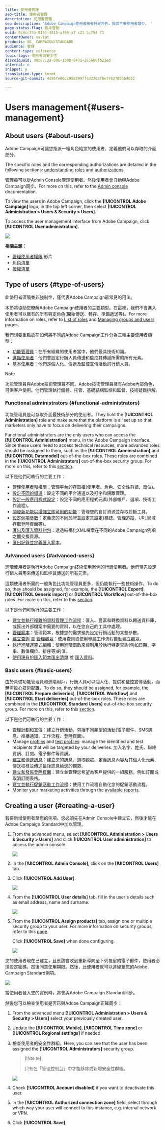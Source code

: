 ```yaml
---
title: 使用者管理
seo-title: 使用者管理
description: 使用者管理
seo-description: 'Adobe Campaign使用者擁有特定角色。探索主要使用者類型。 '
page-status-flag: 從未啓動
uuid: 8c4cc74a-815f-4815-af66-a7 c21 bc754 f1
contentOwner: saviat
products: SG_ CAMPAIGN/STANDARD
audience: 管理
content-type: reference
topic-tags: 使用者與安全性
discoiquuid: 08c8712a-006-1b8b-8471-2656b8fb23ed
internal: n
snippet: y
translation-type: tm+mt
source-git-commit: 4d95fe00c1958399ff4d22d5f0e7762f895b4032

---
```



# Users management{#users-management}

## About users {#about-users}

Adobe Campaign可讓您指派一組角色給您的使用者，定義他們可以存取的介面部分。

The specific roles and the corresponding authorizations are detailed in the following sections: [understanding roles](../../administration/using/list-of-roles.md) and [authorizations](https://docs.campaign.adobe.com/doc/standard/en/Technotes/AdobeCampaign-ACSRights.pdf).

管理員可以從Admin Console管理使用者。然後使用者會自動與Adobe Campaign同步。For more on this, refer to the [Admin console](https://helpx.adobe.com/enterprise/using/users.html) documentation.

To view the users in Adobe Campaign, click the **[!UICONTROL Adobe Campaign]** logo, in the top left corner, then select **[!UICONTROL Administration > Users & Security > Users]**.

To access the user management interface from Adobe Campaign, click **[!UICONTROL User administration]**.

![](assets/user_management_5.png)

**相關主題：**

* [管理使用者權限](https://helpx.adobe.com/campaign/kt/acs/using/acs-user-access-rights-feature-video-use.html) 影片
* [角色清單](../../administration/using/list-of-roles.md)
* [授權清單](https://docs.campaign.adobe.com/doc/standard/en/Technotes/AdobeCampaign-ACSRights.pdf)

## Type of users {#type-of-users}

此使用者區隔並非強制性，僅代表Adobe Campaign最常見的用法。

本節將協助您瞭解Adobe Campaign使用者的主要類型。在這裡，我們不會進入使用者可以擁有的所有特定角色(開始傳送、轉存、準備遞送等)。For more information on roles, refer to [List of roles](../../administration/using/list-of-roles.md) and [Managing groups and users](../../administration/using/managing-groups-and-users.md) pages.

我們想要重點放在如何將不同的Adobe Campaign工作分為三種主要使用者類型：

* [功能管理員](../../administration/using/users-management.md#functional-administrators)：在所有組織的使用者當中，他們最具技術知識。
* [進階使用者](../../administration/using/users-management.md#advanced-users)：他們會設定行銷人員傳送和監控其傳遞所需的所有元素。
* [基本使用者](../../administration/using/users-management.md#basic-users)：他們是個人化、傳遞及監控宣傳活動的行銷人員。

>[!NOTE]
>
>功能管理員與Adobe技術管理員不同。Adobe技術管理員擁有Adobe內部角色，可供客戶使用。他們管理執行個體、托管、基礎結構監控和監督、技術疑難排解。

### Functional administrators {#functional-administrators}

功能管理員是可存取介面最技術部分的使用者。They hold the **[!UICONTROL Administration]** role and make sure that the platform is all set up so that marketers only have to focus on delivering their campaigns.

Functional administrators are the only users who can access the **[!UICONTROL Administration]** menu, in the Adobe Campaign interface. Since these users need to access technical resources, more advanced roles should be assigned to them, such as the **[!UICONTROL Administration]** and **[!UICONTROL Datamodel]** out-of-the-box roles. These roles are combined in the **[!UICONTROL Administrators]** out-of-the-box security group. For more on this, refer to this [section](../../administration/using/list-of-roles.md).

以下是他們可執行的主要工作：

* [管理使用者和權限](../../administration/using/about-access-management.md)：管理平台的存取權(使用者、角色、安全性群組、單位)。
* [設定不同的頻道](../../administration/using/about-channel-configuration.md)：設定不同的平台通道以及打字和隔離管理。
* [設定一般應用程式設定](../../administration/using/external-accounts.md)：設定不同的應用程式元素(外部帳戶、選項、技術工作流程)。
* [開發新功能以增強立即可用的功能](../../developing/using/data-model-concepts.md)：管理您的自訂資源並存取診斷工具。
* [設定例項參數](../../administration/using/branding.md)：定義您的不同品牌並設定其設定(標誌、管理追蹤、URL網域存取登陸頁面等)。
* [匯出及匯入資料封包](../../automating/using/managing-packages.md)：透過結構化XML檔案在不同的Adobe Campaign例項之間交換資源。
* [匯出記錄並](../../automating/using/exporting-logs.md)[定義匯入範本](../../automating/using/defining-import-templates.md)。

### Advanced users {#advanced-users}

進階使用者是執行Adobe Campaign技術使用案例的行銷使用者。他們預先設定行銷人員用來傳送和監控其傳送的所有元素。

這類使用者所需的一般角色比功能管理員更多，但仍能執行一些技術操作。To do so, they should be assigned, for example, the **[!UICONTROL Export]**, **[!UICONTROL Generic import]** or **[!UICONTROL Workflow]** out-of-the-box roles. For more on this, refer to this [section](../../administration/using/list-of-roles.md).

以下是他們可執行的主要工作：

* [建立並執行複雜的資料管理工作流程](../../automating/using/about-data-management-activities.md)：匯入、豐富和轉換資料以餵送資料庫，或匯出外部檔案中需要的資料，以在您自己的工具中處理。
* [管理範本](../../start/using/about-templates.md)：管理範本，根據您的需求預先設定行銷活動的某些參數。
* [建立查詢](../../automating/using/editing-queries.md#about-query-editor) 並 [管理觀眾](../../audiences/using/about-audiences.md)：使用查詢或使用專屬工作流程自動建立觀眾。
* [執行進階運算式編輯](../../automating/using/editing-queries.md#about-query-editor)：使用進階函數來控制用於執行特定查詢(例如日期、字串、數值欄位、排序等)的值。
* [使用現有的匯入範本匯出清單](../../automating/using/exporting-lists.md) 並 [匯入資料](../../automating/using/importing-data-with-import-templates.md)。

### Basic users {#basic-users}

由於具備功能管理員和進階用戶，行銷人員可以個人化、提供和監控宣傳活動，而無需擔心技術配置。To do so, they should be assigned, for example, the **[!UICONTROL Prepare deliveries]**, **[!UICONTROL Workflow]** and **[!UICONTROL Start deliveries]** out-of-the-box roles. These roles are combined in the **[!UICONTROL Standard Users]** out-of-the-box security group. For more on this, refer to this [section](../../administration/using/list-of-roles.md).

以下是他們可執行的主要工作：

* [管理計劃和宣傳](../../start/using/programs-and-campaigns.md)：建立行銷活動，包括不同類型的活動(電子郵件、SMS訊息、推播通知、工作流程、登陸頁面)。
* Manage [profiles](../../audiences/using/about-profiles.md) and [test profiles](../../sending/using/managing-test-profiles-and-sending-proofs.md): manage the identified and test recipients that will be targeted by your deliveries. 加入名字、姓氏、聯絡資訊、訂閱、電子郵件等資訊。
* [建立和傳送訊息](../../sending/using/confirming-the-send.md)：建立您的訊息、選取觀眾、定義訊息內容及其個人化元素、傳送校樣並傳送最後訊息給您的觀眾。
* [建立和發佈登陸頁面](../../channels/using/about-landing-pages.md)：建立並管理您希望為客戶提供的一組服務，例如訂閱或取消訂閱表格。
* [建立並執行促銷活動工作流程](../../automating/using/building-a-workflow.md)：使用工作流程自動化您的促銷活動流程。
* Monitor your marketing activities through the [available reports](../../reporting/using/defining-the-report-period.md).

## Creating a user {#creating-a-user}

若要新增使用者至您的例項，您必須先在Admin Console中建立它，然後才能在Adobe Campaign Standard中加以管理。

1. From the advanced menu, select **[!UICONTROL Administration > Users & Security > Users]** and click **[!UICONTROL User administration]** to access the admin console.

   ![](assets/user_management_5.png)

1. In the **[!UICONTROL Admin Console]**, click on the **[!UICONTROL Users]** tab.

1. Click **[!UICONTROL Add User]**.

   ![](assets/create_user_2.png)

1. From the **[!UICONTROL User details]** tab, fill in the user's details such as email address, name and surname.

   ![](assets/create_user_3.png)

1. From the **[!UICONTROL Assign products]** tab, assign one or multiple security group to your user. For more information on security groups, refer to this [page](../../administration/using/managing-groups-and-users.md).

   Click **[!UICONTROL Save]** when done configuring.

   ![](assets/create_user_4.png)

您的使用者現在已建立，且應該會收到重新導向至下列視窗的電子郵件，使用者必須設定密碼，然後同意使用期限。然後，此使用者就可以連線至您的Adobe Campaign Standard例項。

![](assets/create_user_5.png)

當使用者登入您的實例時，將會與Adobe Campaign Standard同步。

然後您可以檢查使用者是否已與Adobe Campaign正確同步：

1. From the advanced menu **[!UICONTROL Administration > Users & Security > Users]** select your previously created user.

1. Update the **[!UICONTROL Mobile]**, **[!UICONTROL Time zone]** or **[!UICONTROL Regional settings]** if needed.

1. 檢查使用者的安全性群組。Here, you can see that the user has been assigned the **[!UICONTROL Administrators]** security group.

   >[!Nte te]
   >
   >只有在「管理控制台」中才能移除或新增安全性群組。

   ![](assets/create_user_6.png)

1. Check **[!UICONTROL Account disabled]** if you want to deactivate this user.

1. In the **[!UICONTROL Authorized connection zone]** field, select through which way your user will connect to this instance, e.g. internal network or VPN.

1. Click **[!UICONTROL Save]**.
